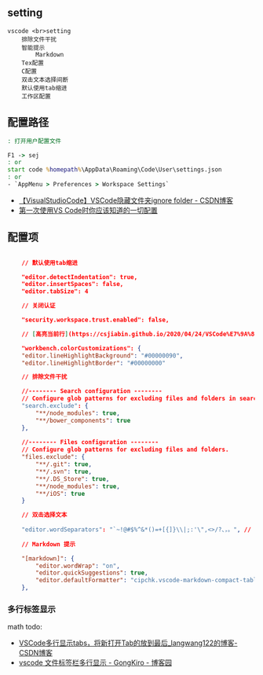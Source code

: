 ## setting

```tinymind
vscode <br>setting
    排除文件干扰
    智能提示
        Markdown
    Tex配置
    C配置
    双击文本选择间断
    默认使用tab缩进
    工作区配置
```

## 配置路径

```bat
: 打开用户配置文件

F1 -> sej
: or
start code %homepath%\AppData\Roaming\Code\User\settings.json 
: or
- `AppMenu > Preferences > Workspace Settings`
```

- [【VisualStudioCode】VSCode隐藏文件夹ignore folder - CSDN博客](https://blog.csdn.net/teng_ontheway/article/details/51697778)
- [第一次使用VS Code时你应该知道的一切配置](https://juejin.cn/post/6844903826063884296)

## 配置项

```json

    // 默认使用tab缩进

    "editor.detectIndentation": true, 
    "editor.insertSpaces": false,
    "editor.tabSize": 4

    // 关闭认证

    "security.workspace.trust.enabled": false,

    // [高亮当前行](https://csjiabin.github.io/2020/04/24/VSCode%E7%9A%84%E4%BD%BF%E7%94%A8/)

    "workbench.colorCustomizations": {
    "editor.lineHighlightBackground": "#00000090",
    "editor.lineHighlightBorder": "#00000000"

    // 排除文件干扰

    //-------- Search configuration --------  
    // Configure glob patterns for excluding files and folders in searches. Inherits all glob patterns from the files.exclude setting.  
    "search.exclude": {  
        "**/node_modules": true,  
        "**/bower_components": true  
    },  
  
    //-------- Files configuration --------  
    // Configure glob patterns for excluding files and folders.  
    "files.exclude": {  
        "**/.git": true,  
        "**/.svn": true,  
        "**/.DS_Store": true,  
        "**/node_modules": true,  
        "**/iOS": true  
    }  

    // 双击选择文本
    
    "editor.wordSeparators": "`~!@#$%^&*()=+[{]}\\|;:'\",<>/?、，。", // 去除了-.，添加了、
    
    // Markdown 提示

    "[markdown]": { 
        "editor.wordWrap": "on",
        "editor.quickSuggestions": true,
        "editor.defaultFormatter": "cipchk.vscode-markdown-compact-table-formatter",
    },
```

### 多行标签显示

math
todo:
- [VSCode多行显示tabs，将新打开Tab的放到最后_langwang122的博客-CSDN博客](https://blog.csdn.net/langwang122/article/details/107943991)
- [vscode 文件标签栏多行显示 - GongKiro - 博客园](http://cncc.bingj.com/cache.aspx?q=vscode+%e5%a4%9a%e8%a1%8c%e6%a0%87%e7%ad%be&d=4546085639497069&mkt=zh-CN&setlang=zh-CN&w=IYnly1ve7_8TUnLzfvnEE8Zp81ja0tZO)
